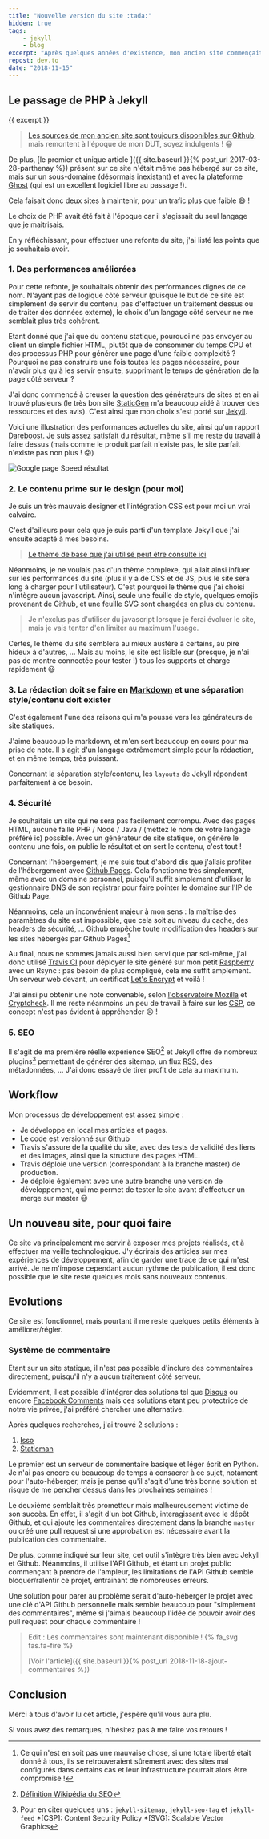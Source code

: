 ```yaml
---
title: "Nouvelle version du site :tada:"
hidden: true
tags:
    - jekyll
    - blog
excerpt: "Après quelques années d'existence, mon ancien site commençait à vieillir."
repost: dev.to
date: "2018-11-15"
---
```


<!-- {\% include toc.html %\} -->

## Le passage de PHP à Jekyll

{{ excerpt }}

> [Les sources de mon ancien site sont toujours disponibles sur Github](https://github.com/sylvainmetayer/sylvainmetayer-old), mais remontent à l'époque de mon DUT, soyez indulgents ! :grin:

De plus, [le premier et unique article ]({{ site.baseurl }}{\% post_url 2017-03-28-parthenay %}) présent sur ce site n'était même pas hébergé sur ce site, mais sur un sous-domaine (désormais inexistant) et avec la plateforme [Ghost](https://ghost.org/fr/) (qui est un excellent logiciel libre au passage !).

Cela faisait donc deux sites à maintenir, pour un trafic plus que faible :smile: !

Le choix de PHP avait été fait à l'époque car il s'agissait du seul langage que je maitrisais.

En y réfléchissant, pour effectuer une refonte du site, j'ai listé les points que je souhaitais avoir.

### 1. Des performances améliorées

Pour cette refonte, je souhaitais obtenir des performances dignes de ce nom. N'ayant pas de logique côté serveur (puisque le but de ce site est simplement de servir du contenu, pas d'effectuer un traitement dessus ou de traiter des données externe), le choix d'un langage côté serveur ne me semblait plus très cohérent.

Etant donné que j'ai que du contenu statique, pourquoi ne pas envoyer au client un simple fichier HTML, plutôt que de consommer du temps CPU et des processus PHP pour générer une page d'une faible complexité ? Pourquoi ne pas construire une fois toutes les pages nécessaire, pour n'avoir plus qu'à les servir ensuite, supprimant le temps de génération de la page côté serveur ?

J'ai donc commencé à creuser la question des générateurs de sites et en ai trouvé plusieurs (le très bon site [StaticGen](https://www.staticgen.com/) m'a beaucoup aidé à trouver des ressources et des avis). C'est ainsi que mon choix s'est porté sur [Jekyll](https://jekyllrb.com/).

Voici une illustration des performances actuelles du site, ainsi qu'un rapport [Dareboost](https://www.dareboost.com/fr/report/d_5bec937de967905e05bb64cb). Je suis assez satisfait du résultat, même s'il me reste du travail à faire dessus (mais comme le produit parfait n'existe pas, le site parfait n'existe pas non plus ! :stuck_out_tongue_winking_eye:)

![Google page Speed résultat](/images/speed-test.png)

### 2. Le contenu prime sur le design (pour moi)

Je suis un très mauvais designer et l'intégration CSS est pour moi un vrai calvaire.

C'est d'ailleurs pour cela que je suis parti d'un template Jekyll que j'ai ensuite adapté à mes besoins.

> [Le thème de base que j'ai utilisé peut être consulté ici](https://github.com/sergiokopplin/indigo)

Néanmoins, je ne voulais pas d'un thème complexe, qui allait ainsi influer sur les performances du site (plus il y a de CSS et de JS, plus le site sera long à charger pour l'utilisateur). C'est pourquoi le thème que j'ai choisi n'intègre aucun javascript. Ainsi, seule une feuille de style, quelques emojis provenant de Github, et une feuille SVG sont chargées en plus du contenu.

> Je n'exclus pas d'utiliser du javascript lorsque je ferai évoluer le site, mais je vais tenter d'en limiter au maximum l'usage.

Certes, le thème du site semblera au mieux austère à certains, au pire hideux à d'autres, ... Mais au moins, le site est lisible sur (presque, je n'ai pas de montre connectée pour tester !) tous les supports et charge rapidement :smiley:

### 3. La rédaction doit se faire en [Markdown](https://fr.wikipedia.org/wiki/Markdown) et une séparation style/contenu doit exister

C'est également l'une des raisons qui m'a poussé vers les générateurs de site statiques.

J'aime beaucoup le markdown, et m'en sert beaucoup en cours pour ma prise de note. Il s'agit d'un langage extrêmement simple pour la rédaction, et en même temps, très puissant.

Concernant la séparation style/contenu, les `layouts` de Jekyll répondent parfaitement à ce besoin.

### 4. Sécurité

Je souhaitais un site qui ne sera pas facilement corrompu. Avec des pages HTML, aucune faille PHP / Node / Java / (mettez le nom de votre langage préféré ic) possible. Avec un générateur de site statique, on génère le contenu une fois, on publie le résultat et on sert le contenu, c'est tout !

Concernant l'hébergement, je me suis tout d'abord dis que j'allais profiter de l'hébergement avec [Github Pages](https://pages.github.com/). Cela fonctionne très simplement, même avec un domaine personnel, puisqu'il suffit simplement d'utiliser le gestionnaire DNS de son registrar pour faire pointer le domaine sur l'IP de Github Page.

Néanmoins, cela un inconvénient majeur à mon sens : la maîtrise des paramètres du site est impossible, que cela soit au niveau du cache, des headers de sécurité, ... Github empêche toute modification des headers sur les sites hébergés par Github Pages[^1]

Au final, nous ne sommes jamais aussi bien servi que par soi-même, j'ai donc utilisé [Travis CI](https://travis-ci.org/) pour déployer le site généré sur mon petit [Raspberry](https://www.raspberrypi.org/) avec un Rsync : pas besoin de plus compliqué, cela me suffit amplement. Un serveur web devant, un certificat [Let's Encrypt](https://letsencrypt.org) et voilà !

J'ai ainsi pu obtenir une note convenable, selon [l'observatoire Mozilla](https://observatory.mozilla.org/analyze/sylvainmetayer.fr) et [Cryptcheck](https://cryptcheck.fr/https/sylvainmetayer.fr). Il me reste néanmoins un peu de travail à faire sur les [CSP](https://developer.mozilla.org/fr/docs/Web/HTTP/CSP), ce concept n'est pas évident à appréhender :persevere: !

### 5. SEO

Il s'agit de ma première réelle expérience SEO[^3] et Jekyll offre de nombreux plugins[^4] permettant de générer des sitemap, un flux [RSS](https://fr.wikipedia.org/wiki/RSS), des métadonnées, ... J'ai donc essayé de tirer profit de cela au maximum.

## Workflow

Mon processus de développement est assez simple :

- Je développe en local mes articles et pages.
- Le code est versionné sur [Github](https://github.com/sylvainmetayer/sylvainmetayer)
- Travis s'assure de la qualité du site, avec des tests de validité des liens et des images, ainsi que la structure des pages HTML.
- Travis déploie une version (correspondant à la branche master) de production.
- Je déploie également avec une autre branche une version de développement, qui me permet de tester le site avant d'effectuer un merge sur master :smiley:

## Un nouveau site, pour quoi faire

Ce site va principalement me servir à exposer mes projets réalisés, et à effectuer ma veille technologique. J'y écrirais des articles sur mes expériences de développement, afin de garder une trace de ce qui m'est arrivé. Je ne m'impose cependant aucun rythme de publication, il est donc possible que le site reste quelques mois sans nouveaux contenus.

## Evolutions

Ce site est fonctionnel, mais pourtant il me reste quelques petits éléments à améliorer/régler.

### Système de commentaire

Etant sur un site statique, il n'est pas possible d'inclure des commentaires directement, puisqu'il n'y a aucun traitement côté serveur.

Evidemment, il est possible d'intégrer des solutions tel que [Disqus](https://disqus.com/) ou encore [Facebook Comments](https://developers.facebook.com/docs/plugins/comments/) mais ces solutions étant peu protectrice de notre vie privée, j'ai préféré chercher une alternative.

Après quelques recherches, j'ai trouvé 2 solutions :

1. [Isso](https://posativ.org/isso/)
2. [Staticman](https://staticman.net/)

Le premier est un serveur de commentaire basique et léger écrit en Python. Je n'ai pas encore eu beaucoup de temps à consacrer à ce sujet, notament pour l'auto-héberger, mais je pense qu'il s'agit d'une très bonne solution et risque de me pencher dessus dans les prochaines semaines !

Le deuxième semblait très prometteur mais malheureusement victime de son succès. En effet, il s'agit d'un bot Github, interagissant avec le dépôt Github, et qui ajoute les commentaires directement dans la branche `master` ou créé une pull request si une approbation est nécessaire avant la publication des commentaire.

De plus, comme indiqué sur leur site, cet outil s'intègre très bien avec Jekyll et Github. Néanmoins, il utilise l'API Github, et étant un projet public commençant à prendre de l'ampleur, les limitations de l'API Github semble bloquer/ralentir ce projet, entrainant de nombreuses erreurs.

Une solution pour parer au problème serait d'auto-héberger le projet avec une clé d'API Github personnelle mais semble beaucoup pour "simplement des commentaires", même si j'aimais beaucoup l'idée de pouvoir avoir des pull request pour chaque commentaire !

> Edit : Les commentaires sont maintenant disponible ! {\% fa_svg fas.fa-fire %}
>
> [Voir l'article]({{ site.baseurl }}{\% post_url 2018-11-18-ajout-commentaires %})

## Conclusion

Merci à tous d'avoir lu cet article, j'espère qu'il vous aura plu.

Si vous avez des remarques, n'hésitez pas à me faire vos retours !

[^1]: Ce qui n'est en soit pas une mauvaise chose, si une totale liberté était donné à tous, ils se retrouveraient sûrement avec des sites mal configurés dans certains cas et leur infrastructure pourrait alors être compromise !
[^3]: [Définition Wikipédia du SEO](https://fr.wikipedia.org/wiki/Optimisation_pour_les_moteurs_de_recherche)
[^4]: Pour en citer quelques uns : `jekyll-sitemap`, `jekyll-seo-tag` et `jekyll-feed`
*[CSP]: Content Security Policy
*[SVG]: Scalable Vector Graphics
